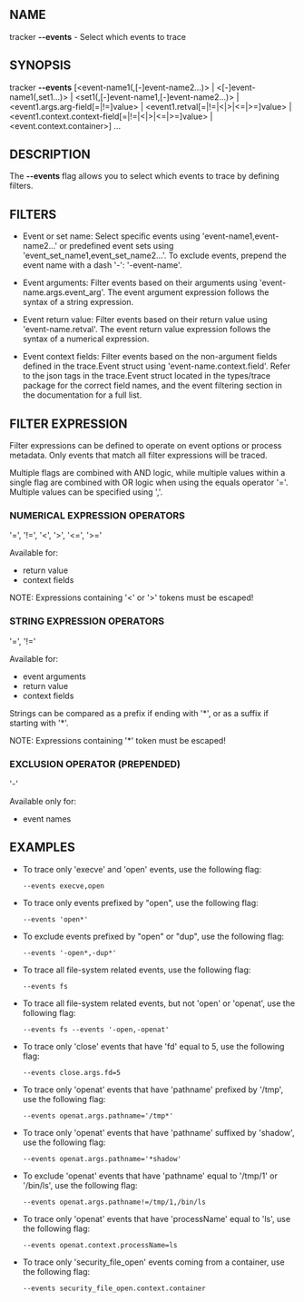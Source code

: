 ## NAME

tracker **--events** - Select which events to trace

## SYNOPSIS

tracker **--events** [\<event-name1(,[-]event-name2...)\> | \<[-]event-name1(,set1...)\> | \<set1(,[-]event-name1,[-]event-name2...)\> | \<event1.args.arg-field[=|!=]value\> | \<event1.retval[=|!=|\<|\>|\<=|\>=]value\> | \<event1.context.context-field[=|!=|\<|\>|\<=|\>=]value\> | \<event.context.container\>] ...

## DESCRIPTION

The **--events** flag allows you to select which events to trace by defining filters.

## FILTERS

- Event or set name: Select specific events using 'event-name1,event-name2...' or predefined event sets using 'event_set_name1,event_set_name2...'. To exclude events, prepend the event name with a dash '-': '-event-name'.

- Event arguments: Filter events based on their arguments using 'event-name.args.event_arg'. The event argument expression follows the syntax of a string expression.

- Event return value: Filter events based on their return value using 'event-name.retval'. The event return value expression follows the syntax of a numerical expression.

- Event context fields: Filter events based on the non-argument fields defined in the trace.Event struct using 'event-name.context.field'. Refer to the json tags in the trace.Event struct located in the types/trace package for the correct field names, and the event filtering section in the documentation for a full list.

## FILTER EXPRESSION

Filter expressions can be defined to operate on event options or process metadata. Only events that match all filter expressions will be traced.

Multiple flags are combined with AND logic, while multiple values within a single flag are combined with OR logic when using the equals operator '='. Multiple values can be specified using ','.

### NUMERICAL EXPRESSION OPERATORS

'=', '!=', '\<', '\>', '\<=', '\>='

Available for:

- return value
- context fields

NOTE: Expressions containing '\<' or '\>' tokens must be escaped!

### STRING EXPRESSION OPERATORS

'=', '!='

Available for:

- event arguments
- return value
- context fields

Strings can be compared as a prefix if ending with '\*', or as a suffix if starting with '\*'.

NOTE: Expressions containing '\*' token must be escaped!

### EXCLUSION OPERATOR (PREPENDED)

'-'

Available only for:

- event names

## EXAMPLES

- To trace only 'execve' and 'open' events, use the following flag:

  ```console
  --events execve,open
  ```

- To trace only events prefixed by "open", use the following flag:

  ```console
  --events 'open*'
  ```

- To exclude events prefixed by "open" or "dup", use the following flag:

  ```console
  --events '-open*,-dup*'
  ```

- To trace all file-system related events, use the following flag:

  ```console
  --events fs
  ```

- To trace all file-system related events, but not 'open' or 'openat', use the following flag:

  ```console
  --events fs --events '-open,-openat'
  ```

- To trace only 'close' events that have 'fd' equal to 5, use the following flag:

  ```console
  --events close.args.fd=5
  ```

- To trace only 'openat' events that have 'pathname' prefixed by '/tmp', use the following flag:

  ```console
  --events openat.args.pathname='/tmp*'
  ```

- To trace only 'openat' events that have 'pathname' suffixed by 'shadow', use the following flag:

  ```console
  --events openat.args.pathname='*shadow'
  ```

- To exclude 'openat' events that have 'pathname' equal to '/tmp/1' or '/bin/ls', use the following flag:

  ```console
  --events openat.args.pathname!=/tmp/1,/bin/ls
  ```

- To trace only 'openat' events that have 'processName' equal to 'ls', use the following flag:

  ```console
  --events openat.context.processName=ls
  ```

- To trace only 'security_file_open' events coming from a container, use the following flag:

  ```console
  --events security_file_open.context.container
  ```
